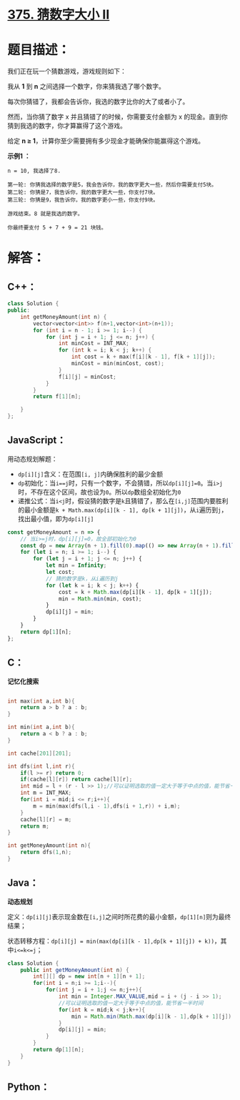 # [375. 猜数字大小 II](https://leetcode-cn.com/problems/guess-number-higher-or-lower-ii/)

# 题目描述：

我们正在玩一个猜数游戏，游戏规则如下：

我从 **1** 到 **n** 之间选择一个数字，你来猜我选了哪个数字。

每次你猜错了，我都会告诉你，我选的数字比你的大了或者小了。

然而，当你猜了数字 x 并且猜错了的时候，你需要支付金额为 x 的现金。直到你猜到我选的数字，你才算赢得了这个游戏。

给定 **n ≥ 1**，计算你至少需要拥有多少现金才能确保你能赢得这个游戏。



**示例1 ：**

```
n = 10, 我选择了8.

第一轮: 你猜我选择的数字是5，我会告诉你，我的数字更大一些，然后你需要支付5块。
第二轮: 你猜是7，我告诉你，我的数字更大一些，你支付7块。
第三轮: 你猜是9，我告诉你，我的数字更小一些，你支付9块。

游戏结束。8 就是我选的数字。

你最终要支付 5 + 7 + 9 = 21 块钱。
```



# 解答：

## C++：

```cpp
class Solution {
public:
    int getMoneyAmount(int n) {
        vector<vector<int>> f(n+1,vector<int>(n+1));
        for (int i = n - 1; i >= 1; i--) {
            for (int j = i + 1; j <= n; j++) {
                int minCost = INT_MAX;
                for (int k = i; k < j; k++) {
                    int cost = k + max(f[i][k - 1], f[k + 1][j]);
                    minCost = min(minCost, cost);
                }
                f[i][j] = minCost;
            }
        }
        return f[1][n];

    }
};
```

## JavaScript：

用动态规划解题：

- `dp[i][j]`含义：在范围`[i, j]`内确保胜利的最少金额
- `dp`初始化：当`i==j`时，只有一个数字，不会猜错，所以`dp[i][j]=0`。当`i>j`时，不存在这个区间，故也设为`0`。所以`dp`数组全初始化为`0`
- 递推公式：当`i<j`时，假设猜的数字是`k`且猜错了，那么在`[i,j]`范围内要胜利的最小金额是`k + Math.max(dp[i][k - 1], dp[k + 1][j])`，从`i`遍历到`j`，找出最小值，即为`dp[i][j]`

```JavaScript
const getMoneyAmount = n => {
    // 当i>=j时，dp[i][j]=0，故全部初始化为0
    const dp = new Array(n + 1).fill(0).map(() => new Array(n + 1).fill(0));
    for (let i = n; i >= 1; i--) {
        for (let j = i + 1; j <= n; j++) {
            let min = Infinity;
            let cost;
            // 猜的数字是k，从i遍历到j
            for (let k = i; k < j; k++) {
                cost = k + Math.max(dp[i][k - 1], dp[k + 1][j]);
                min = Math.min(min, cost);
            }
            dp[i][j] = min;
        }
    }
    return dp[1][n];
};
```

## C：

**记忆化搜索**

```c

int max(int a,int b){
    return a > b ? a : b;
}

int min(int a,int b){
    return a < b ? a : b;
}

int cache[201][201];

int dfs(int l,int r){
    if(l >= r) return 0;
    if(cache[l][r]) return cache[l][r];
    int mid = l + (r - l >> 1);//可以证明选取的值一定大于等于中点的值，能节省一半时间
    int m = INT_MAX;
    for(int i = mid;i <= r;i++){
        m = min(max(dfs(l,i - 1),dfs(i + 1,r)) + i,m);
    }
    cache[l][r] = m;
    return m;
}

int getMoneyAmount(int n){
    return dfs(1,n);
}
```

## Java：

**动态规划**

定义：`dp[i][j]`表示现金数在`[i,j]`之间时所花费的最小金额，`dp[1][n]`则为最终结果；

状态转移方程：`dp[i][j] = min(max(dp[i][k - 1],dp[k + 1][j]) + k))`，其中`i<=k<=j`；

```java
class Solution {
    public int getMoneyAmount(int n) {
        int[][] dp = new int[n + 1][n + 1];
        for(int i = n;i >= 1;i--){
            for(int j = i + 1;j <= n;j++){
                int min = Integer.MAX_VALUE,mid = i + (j - i >> 1);
                //可以证明选取的值一定大于等于中点的值，能节省一半时间
                for(int k = mid;k < j;k++){
                    min = Math.min(Math.max(dp[i][k - 1],dp[k + 1][j]) + k,min);
                }
                dp[i][j] = min;
            }
        }
        return dp[1][n];
    }
}
```

## Python：

```python

```

